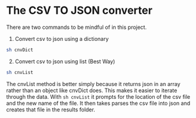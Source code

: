 # The CSV TO JSON converter

There are two commands to be mindful of in this project.

1. Convert csv to json using a dictionary

```bash
sh cnvDict
```

2. Convert csv to json using list (Best Way)

```bash
sh cnvList
```

The cnvList method is better simply because it returns json in an array rather than an object like cnvDict does. This makes it easier to iterate through the data. With `sh cnvList` it
prompts for the location of the csv file and the new name of the file. It then takes parses the csv file into json and creates that file in the results folder.
